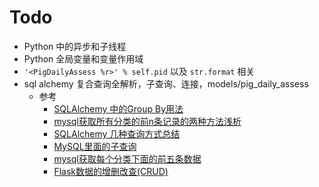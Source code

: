 # Todo

- Python 中的异步和子线程
- Python 全局变量和变量作用域
- `'<PigDailyAssess %r>' % self.pid` 以及 `str.format` 相关
- sql alchemy 复合查询全解析，子查询、连接，models/pig_daily_assess
    - 参考
        - [SQLAlchemy 中的Group By用法](https://blog.csdn.net/weixin_34122548/article/details/86943469)
        - [mysql获取所有分类的前n条记录的两种方法浅析](https://www.cnblogs.com/knightreturn/p/6239573.html)
        - [SQLAlchemy 几种查询方式总结](https://blog.csdn.net/shudaqi2010/article/details/51568219)
        - [MySQL里面的子查询](https://www.cnblogs.com/zhuiluoyu/p/5822481.html)
        - [mysql获取每个分类下面的前五条数据](https://blog.csdn.net/zdw19861127/article/details/80449691)
        - [Flask数据的增删改查(CRUD)](https://blog.csdn.net/weixin_42750983/article/details/82431257)


